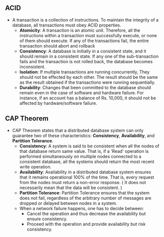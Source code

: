 ## ACID

- A transaction is a collection of instructions. To maintain the integrity of a database, all transactions must obey ACID properties.
  - **Atomicity**: A transaction is an atomic unit. Therefore, all the instructions within a transaction must successfully execute, or none of them should execute. If any of the transactions fail, the entire transaction should abort and rollback
  - **Consistency**: A database is initially in a consistent state, and it should remain in a consistent state. If any one of the sub-transaction fails and the transaction is not rolled back, the database becomes inconsistent.
  - **Isolation**: If multiple transactions are running concurrently, They should not be effected by each other. The result should be the same as the result obtained if the transactions were running sequentially.
  - **Durability**: Changes that been committed to the database should remain even in the case of software and hardware failure. For instance, if an account has a balance of Rs. 10,000, it should not be affected by hardware/software failure.

## CAP Theorem

- CAP Theorem states that a distributed database system can only guarantee two of these characteristics: **Consistency**, **Availability**, and **Partition Tolerance**.
  - **Consistency**: A system is said to be consistent when all the nodes of that database return same value. That is, if a 'Read' operation is performed simultaneously on multiple nodes connected to a consistent database, all the systems should return the most recent write operation.
  - **Availability**: Availability in a distributed database system ensures that it remains operational 100% of the time. That is, every request from the nodes must return a non-error response. ( It does not necessarily mean that the data will be consistent. )
  - **Partition Tolerance**: Partition Tolerance ensures that the system does not fail, regardless of the arbitrary number of messages are dropped or delayed between nodes in a system.
  - When a network failure happens, one has to decide between:
    - Cancel the operation and thus decrease the availability but ensure consistency.
    - Proceed with the operation and provide availability but risk consistency.
